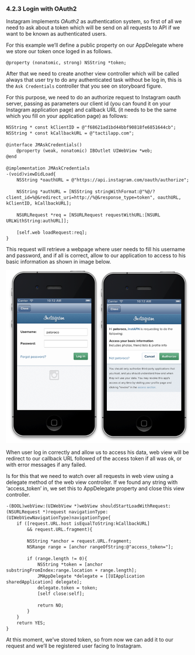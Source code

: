 ### 4.2.3 Login with OAuth2  
  
Instagram implements *OAuth2*  as authentication system, so first of all we need to ask about a token which will be send on all requests to API if we want to be known as authenticated users.  
  
For this example we’ll define a public property on our AppDelegate where we store our token once loged in as follows.  
  
```obj-c  
@property (nonatomic, strong) NSString *token;  
```  
  
After that we need to create another view controller which will be called always that user try to do any authenticated task without be log in, this is the `Ask Credentials` controller that you see on storyboard figure.  
  
For this purpose, we need to do an authorize request to Instagram oauth server, passing as parameters our client id (you can found it on your Instagram application page) and callback URL (it needs to be the same which you fill on your application page) as follows:  
  
```obj-c  
NSString * const kClientID = @"f68621ad1bd44bbf90818fe6851644cb";  
NSString * const kCallbackURL = @"tactilapp.com";  
  
@interface JMAskCredentials()  
	@property (weak, nonatomic) IBOutlet UIWebView *web;  
@end  
  
@implementation JMAskCredentials  
-(void)viewDidLoad{  
	NSString *oauthURL = @"https://api.instagram.com/oauth/authorize";  
  
	NSString *authURL = [NSString stringWithFormat:@"%@/?client_id=%@&redirect_uri=http://%@&response_type=token", oauthURL, kClientID, kCallbackURL];  
  
	NSURLRequest *req = [NSURLRequest requestWithURL:[NSURL URLWithString:authURL]];  
  
	[self.web loadRequest:req];  
}  
```  
  
This request will retrieve a webpage where user needs to fill his username and password, and if all is correct, allow to our application to access to his basic information as shown in image below.  
  
![Logging with Instagram OAuth service](assets/8591_04_07.png)  
  
When user log in correctly and allow us to access his data, web view will be redirect to our callback URL followed of the access token if all was ok, or with error messages if any failed.  
  
Is for this that we need to watch over all requests in web view using a delegate method of the web view controller. If we found any string with ‘access_token’ in, we set this to AppDelegate property and close this view controller.  
  
```obj-c  
-(BOOL)webView:(UIWebView *)webView shouldStartLoadWithRequest:(NSURLRequest *)request navigationType:(UIWebViewNavigationType)navigationType{  
	if ([request.URL.host isEqualToString:kCallbackURL]  
		&& request.URL.fragment){  
		  
		NSString *anchor = request.URL.fragment;  
		NSRange range = [anchor rangeOfString:@"access_token="];  
  
		if (range.length != 0){  
			NSString *token = [anchor substringFromIndex:range.location + range.length];  
			JMAppDelegate *delegate = [[UIApplication sharedApplication] delegate];  
			delegate.token = token;  
			[self close:self];  
  
			return NO;  
		}  
	}  
	return YES;  
}  
```  
  
At this moment, we’ve stored token, so from now we can add it to our request and we’ll be registered user facing to Instagram.